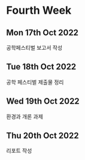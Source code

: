 Fourth Week
==================

Mon 17th Oct 2022
-----------------
공학페스티벌 보고서 작성

Tue 18th Oct 2022
------------------
공학 페스티벌 제출물 정리

Wed 19th Oct 2022
-----------------
환경과 개론 과제

Thu 20th Oct 2022
-------------------
리포트 작성
